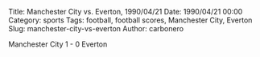 Title: Manchester City vs. Everton, 1990/04/21
Date: 1990/04/21 00:00
Category: sports
Tags: football, football scores, Manchester City, Everton
Slug: manchester-city-vs-everton
Author: carbonero


Manchester City 1 - 0 Everton
